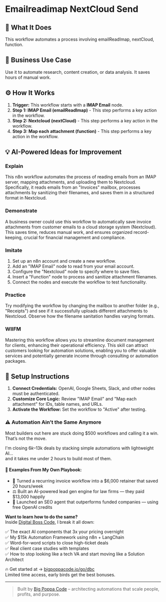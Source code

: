 # Emailreadimap NextCloud Send

## 🚀 What It Does
This workflow automates a process involving emailReadImap, nextCloud, function.

## 💼 Business Use Case
Use it to automate research, content creation, or data analysis. It saves hours of manual work.

## ⚙️ How It Works
1.  **Trigger:** This workflow starts with a **IMAP Email** node.
2. **Step 1: IMAP Email (emailReadImap)** - This step performs a key action in the workflow.
3. **Step 2: Nextcloud (nextCloud)** - This step performs a key action in the workflow.
4. **Step 3: Map each attachment (function)** - This step performs a key action in the workflow.

## 💡 AI-Powered Ideas for Improvement
### Explain
This n8n workflow automates the process of reading emails from an IMAP server, mapping attachments, and uploading them to Nextcloud. Specifically, it reads emails from an "Invoices" mailbox, processes attachments by sanitizing their filenames, and saves them in a structured format in Nextcloud.

### Demonstrate
A business owner could use this workflow to automatically save invoice attachments from customer emails to a cloud storage system (Nextcloud). This saves time, reduces manual work, and ensures organized record-keeping, crucial for financial management and compliance.

### Imitate
1. Set up an n8n account and create a new workflow.
2. Add an "IMAP Email" node to read from your email account.
3. Configure the "Nextcloud" node to specify where to save files.
4. Insert a "Function" node to process and sanitize attachment filenames.
5. Connect the nodes and execute the workflow to test functionality.

### Practice
Try modifying the workflow by changing the mailbox to another folder (e.g., "Receipts") and see if it successfully uploads different attachments to Nextcloud. Observe how the filename sanitation handles varying formats.

### WIIFM
Mastering this workflow allows you to streamline document management for clients, enhancing their operational efficiency. This skill can attract customers looking for automation solutions, enabling you to offer valuable services and potentially generate income through consulting or automation packages.

## 🔧 Setup Instructions
1. **Connect Credentials:** OpenAI, Google Sheets, Slack, and other nodes must be authenticated.
2. **Customize Core Logic:** Review "IMAP Email" and "Map each attachment" for IDs, table names, and URLs.
3. **Activate the Workflow:** Set the workflow to "Active" after testing.

### ⚠️ Automation Ain’t the Same Anymore

Most builders out here are stuck doing $500 workflows and calling it a win.  
That’s not the move.  

I'm closing $6k–$13k deals by stacking simple automations with lightweight AI...  
and it takes me under 2 hours to build most of them.

#### 🧠 Examples From My Own Playbook:
- 🔁 Turned a recurring invoice workflow into a $6,000 retainer that saved 20 hours/week  
- ⚖️ Built an AI-powered lead gen engine for law firms — they paid $13,000 happily  
- 🚀 Launched an SEO agent that outperforms funded companies — using free OpenAI credits  

**Want to learn how to do the same?**  
Inside [Digital Boss Code](https://bigpoppacode.io/go/dbc), I break it all down:

✅ The exact AI components that 3x your pricing overnight  
✅ My $15k Automation Framework using n8n + LangChain  
✅ Word-for-word scripts to close high-ticket deals  
✅ Real client case studies with templates  
✅ How to stop looking like a tech VA and start moving like a Solution Architect  

🔥 Get started at → [bigpoppacode.io/go/dbc](https://bigpoppacode.io/go/dbc)  
Limited time access, early birds get the best bonuses.

---
> Built by [Big Poppa Code](https://bigpoppacode.io) – architecting automations that scale people, profits, and purpose.
